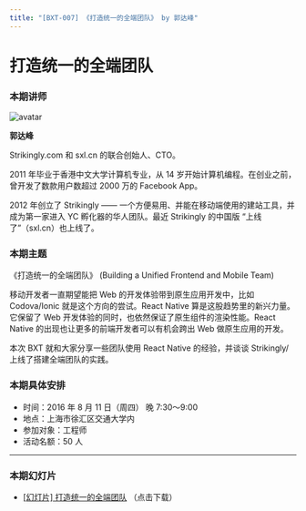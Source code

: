 ```yaml
---
title: "[BXT-007] 《打造统一的全端团队》 by 郭达峰"
---
```


# 打造统一的全端团队

### 本期讲师

![avatar](https://cloud.githubusercontent.com/assets/5830104/17470032/a19e132e-5d6b-11e6-9d6f-76a5d02858b5.jpg)

**郭达峰**

Strikingly.com 和 sxl.cn 的联合创始人、CTO。

2011 年毕业于香港中文大学计算机专业，从 14 岁开始计算机编程。在创业之前，曾开发了数款用户数超过 2000 万的 Facebook App。

2012 年创立了 Strikingly —— 一个方便易用、并能在移动端使用的建站工具，并成为第一家进入 YC 孵化器的华人团队。最近 Strikingly 的中国版 “上线了”（sxl.cn）也上线了。

### 本期主题

《打造统一的全端团队》
(Building a Unified Frontend and Mobile Team)

移动开发者一直期望能把 Web 的开发体验带到原生应用开发中，比如 Codova/Ionic 就是这个方向的尝试。React Native 算是这股趋势里的新兴力量。它保留了 Web 开发体验的同时，也依然保证了原生组件的渲染性能。React Native 的出现也让更多的前端开发者可以有机会跨出 Web 做原生应用的开发。

本次 BXT 就和大家分享一些团队使用 React Native 的经验，并谈谈 Strikingly/上线了搭建全端团队的实践。


### 本期具体安排

* 时间：2016 年 8 月 11 日（周四） 晚 7:30～9:00
* 地点：上海市徐汇区交通大学内
* 参加对象：工程师
* 活动名额：50 人

***

### 本期幻灯片

* [[幻灯片] 打造统一的全端团队](https://github.com/dfguo/talks/raw/master/ningjs2016/unified-client.pdf) （点击下载）
